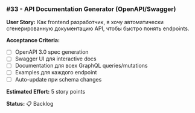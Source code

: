 ### #33 - API Documentation Generator (OpenAPI/Swagger)

**User Story:**
Как frontend разработчик, я хочу автоматически сгенерированную документацию API, чтобы быстро понять endpoints.

**Acceptance Criteria:**
- [ ] OpenAPI 3.0 spec generation
- [ ] Swagger UI для interactive docs
- [ ] Documentation для всех GraphQL queries/mutations
- [ ] Examples для каждого endpoint
- [ ] Auto-update при schema changes

**Estimated Effort:** 5 story points

**Status:** 📋 Backlog